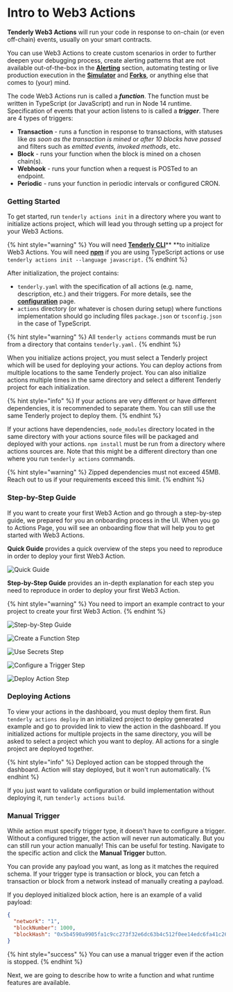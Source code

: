 # Intro to Web3 Actions

**Tenderly Web3 Actions** will run your code in response to on-chain (or even off-chain) events, usually on your smart contracts.&#x20;

You can use Web3 Actions to create custom scenarios in order to further deepen your debugging process, create alerting patterns that are not available out-of-the-box in the [**Alerting**](../alerts/creating-an-alert/) section, automating testing or live production execution in the [**Simulator**](../simulations-and-forks/how-to-simulate-a-transaction/) and [**Forks**](../simulations-and-forks/how-to-create-a-fork/), or anything else that comes to (your) mind.

The code Web3 Actions run is called a _**function**_. The function must be written in TypeScript (or JavaScript) and run in Node 14 runtime. Specification of events that your action listens to is called a _**trigger**_. There are 4 types of triggers:

* **Transaction** - runs a function in response to transactions, with statuses like _as soon as the transaction is mined_ or _after 10 blocks have passed_ and filters such as _emitted events,_ _invoked methods_, etc.
* **Block** - runs your function when the block is mined on a chosen chain(s).
* **Webhook** - runs your function when a request is POSTed to an endpoint.
* **Periodic** - runs your function in periodic intervals or configured CRON.

### Getting Started

To get started,  run `tenderly actions init` in a directory where you want to initialize actions project, which will lead you through setting up a project for your Web3 Actions.

{% hint style="warning" %}
You will need [**Tenderly CLI**](https://github.com/Tenderly/tenderly-cli)** **to initialize Web3 Actions. You will need [**npm**](https://www.npmjs.com) if you are using TypeScript actions or use `tenderly actions init --language javascript.`
{% endhint %}

After initialization, the project contains:

* `tenderly.yaml` with the specification of all actions (e.g. name, description, etc.) and their triggers. For more details, see the [**configuration**](configuration.md) page.
* `actions` directory (or whatever is chosen during setup) where functions implementation should go including files `package.json` or `tsconfig.json` in the case of TypeScript.

{% hint style="warning" %}
All `tenderly actions` commands must be run from a directory that contains `tenderly.yaml.`
{% endhint %}

When you initialize actions project, you must select a Tenderly project which will be used for deploying your actions. You can deploy actions from multiple locations to the same Tenderly project. You can also initialize actions multiple times in the same directory and select a different Tenderly project for each initialization.&#x20;

{% hint style="info" %}
If your actions are very different or have different dependencies, it is recommended to separate them. You can still use the same Tenderly project to deploy them.
{% endhint %}

If your actions have dependencies, `node_modules` directory located in the same directory with your actions source files will be packaged and deployed with your actions. `npm install` must be run from a directory where actions sources are. Note that this might be a different directory than one where you run `tenderly actions` commands.&#x20;

{% hint style="warning" %}
Zipped dependencies must not exceed 45MB. Reach out to us if your requirements exceed this limit.
{% endhint %}

### Step-by-Step Guide

If you want to create your first Web3 Action and go through a step-by-step guide, we prepared for you an onboarding process in the UI. When you go to Actions Page, you will see an onboarding flow that will help you to get started with Web3 Actions.

**Quick Guide** provides a quick overview of the steps you need to reproduce in order to deploy your first Web3 Action.

![Quick Guide](<../.gitbook/assets/Screenshot 2021-11-25 at 17.02.59.png>)

**Step-by-Step Guide** provides an in-depth explanation for each step you need to reproduce in order to deploy your first Web3 Action.

{% hint style="warning" %}
You need to import an example contract to your project to create your first Web3 Action.
{% endhint %}

![Step-by-Step Guide](<../.gitbook/assets/Screenshot 2021-11-25 at 17.09.58.png>)

![Create a Function Step](<../.gitbook/assets/Screenshot 2021-11-25 at 17.08.56.png>)

![Use Secrets Step](<../.gitbook/assets/Screenshot 2021-11-25 at 17.11.27.png>)

![Configure a Trigger Step](<../.gitbook/assets/Screenshot 2021-11-25 at 17.11.31.png>)

![Deploy Action Step](<../.gitbook/assets/Screenshot 2021-11-25 at 17.11.35.png>)

### Deploying Actions

To view your actions in the dashboard, you must deploy them first. Run `tenderly actions deploy` in an initialized project to deploy generated example and go to provided link to view the action in the dashboard. If you initialized actions for multiple projects in the same directory, you will be asked to select a project which you want to deploy. All actions for a single project are deployed together.

{% hint style="info" %}
Deployed action can be stopped through the dashboard. Action will stay deployed, but it won't run automatically.
{% endhint %}

If you just want to validate configuration or build implementation without deploying it, run `tenderly actions build`.

### Manual Trigger

While action must specify trigger type, it doesn't have to configure a trigger. Without a configured trigger, the action will never run automatically. But you can still run your action manually! This can be useful for testing. Navigate to the specific action and click the **Manual Trigger** button.

You can provide any payload you want, as long as it matches the required schema. If your trigger type is transaction or block, you can fetch a transaction or block from a network instead of manually creating a payload.

If you deployed initialized block action, here is an example of a valid payload:

```json
{
  "network": "1",
  "blockNumber": 1000,
  "blockHash": "0x5b4590a9905fa1c9cc273f32e6dc63b4c512f0ee14edc6fa41c26b416a7b5d58"
}
```

{% hint style="success" %}
You can use a manual trigger even if the action is stopped.
{% endhint %}

Next, we are going to describe how to write a function and what runtime features are available.
